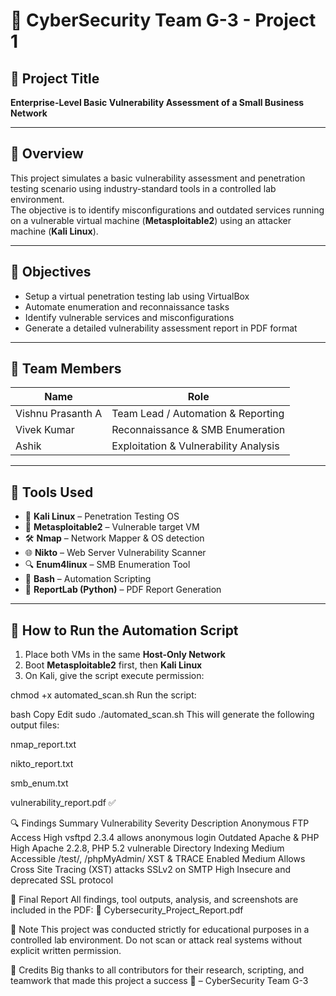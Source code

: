 # 🔐 CyberSecurity Team G-3 - Project 1

## 📝 Project Title  
**Enterprise-Level Basic Vulnerability Assessment of a Small Business Network**

---

## 📘 Overview  
This project simulates a basic vulnerability assessment and penetration testing scenario using industry-standard tools in a controlled lab environment.  
The objective is to identify misconfigurations and outdated services running on a vulnerable virtual machine (**Metasploitable2**) using an attacker machine (**Kali Linux**).

---

## 🧠 Objectives

- Setup a virtual penetration testing lab using VirtualBox  
- Automate enumeration and reconnaissance tasks  
- Identify vulnerable services and misconfigurations  
- Generate a detailed vulnerability assessment report in PDF format  

---

## 👥 Team Members

| Name               | Role                                 |
|--------------------|--------------------------------------|
| Vishnu Prasanth A  | Team Lead / Automation & Reporting   |
| Vivek Kumar        | Reconnaissance & SMB Enumeration     |
| Ashik              | Exploitation & Vulnerability Analysis|

---

## 🧪 Tools Used

- 🔧 **Kali Linux** – Penetration Testing OS  
- 🧱 **Metasploitable2** – Vulnerable target VM  
- 🛠️ **Nmap** – Network Mapper & OS detection  
- 🌐 **Nikto** – Web Server Vulnerability Scanner  
- 🔍 **Enum4linux** – SMB Enumeration Tool  
- 🐚 **Bash** – Automation Scripting  
- 🧾 **ReportLab (Python)** – PDF Report Generation

---

## 🚀 How to Run the Automation Script

1. Place both VMs in the same **Host-Only Network**
2. Boot **Metasploitable2** first, then **Kali Linux**
3. On Kali, give the script execute permission:


chmod +x automated_scan.sh
Run the script:

bash
Copy
Edit
sudo ./automated_scan.sh <target-ip>
This will generate the following output files:

nmap_report.txt

nikto_report.txt

smb_enum.txt

vulnerability_report.pdf ✅

🔍 Findings Summary
Vulnerability	Severity	Description
Anonymous FTP Access	High	vsftpd 2.3.4 allows anonymous login
Outdated Apache & PHP	High	Apache 2.2.8, PHP 5.2 vulnerable
Directory Indexing	Medium	Accessible /test/, /phpMyAdmin/
XST & TRACE Enabled	Medium	Allows Cross Site Tracing (XST) attacks
SSLv2 on SMTP	High	Insecure and deprecated SSL protocol

📄 Final Report
All findings, tool outputs, analysis, and screenshots are included in the PDF:
📎 Cybersecurity_Project_Report.pdf

📌 Note
This project was conducted strictly for educational purposes in a controlled lab environment.
Do not scan or attack real systems without explicit written permission.

🌟 Credits
Big thanks to all contributors for their research, scripting, and teamwork that made this project a success 🚀
– CyberSecurity Team G-3
